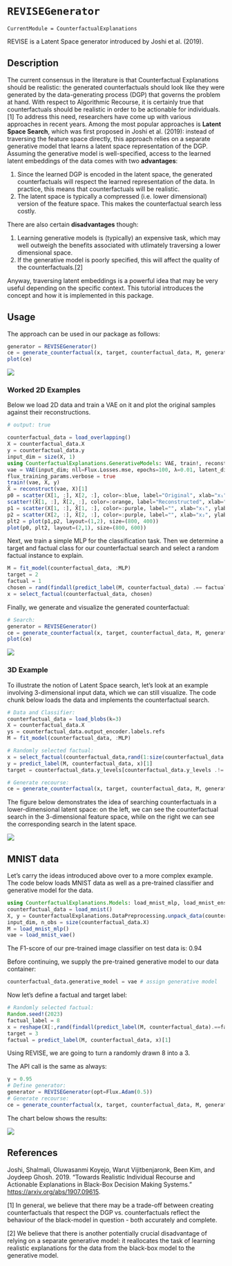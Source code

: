 

# `REVISEGenerator`

``` @meta
CurrentModule = CounterfactualExplanations 
```

REVISE is a Latent Space generator introduced by Joshi et al. (2019).

## Description

The current consensus in the literature is that Counterfactual Explanations should be realistic: the generated counterfactuals should look like they were generated by the data-generating process (DGP) that governs the problem at hand. With respect to Algorithmic Recourse, it is certainly true that counterfactuals should be realistic in order to be actionable for individuals.\[1\] To address this need, researchers have come up with various approaches in recent years. Among the most popular approaches is **Latent Space Search**, which was first proposed in Joshi et al. (2019): instead of traversing the feature space directly, this approach relies on a separate generative model that learns a latent space representation of the DGP. Assuming the generative model is well-specified, access to the learned latent embeddings of the data comes with two **advantages**:

1.  Since the learned DGP is encoded in the latent space, the generated counterfactuals will respect the learned representation of the data. In practice, this means that counterfactuals will be realistic.
2.  The latent space is typically a compressed (i.e. lower dimensional) version of the feature space. This makes the counterfactual search less costly.

There are also certain **disadvantages** though:

1.  Learning generative models is (typically) an expensive task, which may well outweigh the benefits associated with utlimately traversing a lower dimensional space.
2.  If the generative model is poorly specified, this will affect the quality of the counterfactuals.\[2\]

Anyway, traversing latent embeddings is a powerful idea that may be very useful depending on the specific context. This tutorial introduces the concept and how it is implemented in this package.

## Usage

The approach can be used in our package as follows:

``` julia
generator = REVISEGenerator()
ce = generate_counterfactual(x, target, counterfactual_data, M, generator)
plot(ce)
```

![](revise_files/figure-commonmark/cell-3-output-1.svg)

### Worked 2D Examples

Below we load 2D data and train a VAE on it and plot the original samples against their reconstructions.

``` julia
# output: true

counterfactual_data = load_overlapping()
X = counterfactual_data.X
y = counterfactual_data.y
input_dim = size(X, 1)
using CounterfactualExplanations.GenerativeModels: VAE, train!, reconstruct
vae = VAE(input_dim; nll=Flux.Losses.mse, epochs=100, λ=0.01, latent_dim=2, hidden_dim=32)
flux_training_params.verbose = true
train!(vae, X, y)
X̂ = reconstruct(vae, X)[1]
p0 = scatter(X[1, :], X[2, :], color=:blue, label="Original", xlab="x₁", ylab="x₂")
scatter!(X̂[1, :], X̂[2, :], color=:orange, label="Reconstructed", xlab="x₁", ylab="x₂")
p1 = scatter(X[1, :], X̂[1, :], color=:purple, label="", xlab="x₁", ylab="x̂₁")
p2 = scatter(X[2, :], X̂[2, :], color=:purple, label="", xlab="x₂", ylab="x̂₂")
plt2 = plot(p1,p2, layout=(1,2), size=(800, 400))
plot(p0, plt2, layout=(2,1), size=(800, 600))
```

Next, we train a simple MLP for the classification task. Then we determine a target and factual class for our counterfactual search and select a random factual instance to explain.

``` julia
M = fit_model(counterfactual_data, :MLP)
target = 2
factual = 1
chosen = rand(findall(predict_label(M, counterfactual_data) .== factual))
x = select_factual(counterfactual_data, chosen)
```

Finally, we generate and visualize the generated counterfactual:

``` julia
# Search:
generator = REVISEGenerator()
ce = generate_counterfactual(x, target, counterfactual_data, M, generator)
plot(ce)
```

![](revise_files/figure-commonmark/cell-6-output-1.svg)

### 3D Example

To illustrate the notion of Latent Space search, let’s look at an example involving 3-dimensional input data, which we can still visualize. The code chunk below loads the data and implements the counterfactual search.

``` julia
# Data and Classifier:
counterfactual_data = load_blobs(k=3)
X = counterfactual_data.X
ys = counterfactual_data.output_encoder.labels.refs
M = fit_model(counterfactual_data, :MLP)

# Randomly selected factual:
x = select_factual(counterfactual_data,rand(1:size(counterfactual_data.X,2)))
y = predict_label(M, counterfactual_data, x)[1]
target = counterfactual_data.y_levels[counterfactual_data.y_levels .!= y][1]

# Generate recourse:
ce = generate_counterfactual(x, target, counterfactual_data, M, generator)
```

The figure below demonstrates the idea of searching counterfactuals in a lower-dimensional latent space: on the left, we can see the counterfactual search in the 3-dimensional feature space, while on the right we can see the corresponding search in the latent space.

![](revise_files/figure-commonmark/cell-8-output-1.svg)

## MNIST data

Let’s carry the ideas introduced above over to a more complex example. The code below loads MNIST data as well as a pre-trained classifier and generative model for the data.

``` julia
using CounterfactualExplanations.Models: load_mnist_mlp, load_mnist_ensemble, load_mnist_vae
counterfactual_data = load_mnist()
X, y = CounterfactualExplanations.DataPreprocessing.unpack_data(counterfactual_data)
input_dim, n_obs = size(counterfactual_data.X)
M = load_mnist_mlp()
vae = load_mnist_vae()
```

The F1-score of our pre-trained image classifier on test data is: 0.94

Before continuing, we supply the pre-trained generative model to our data container:

``` julia
counterfactual_data.generative_model = vae # assign generative model
```

Now let’s define a factual and target label:

``` julia
# Randomly selected factual:
Random.seed!(2023)
factual_label = 8
x = reshape(X[:,rand(findall(predict_label(M, counterfactual_data).==factual_label))],input_dim,1)
target = 3
factual = predict_label(M, counterfactual_data, x)[1]
```

Using REVISE, we are going to turn a randomly drawn 8 into a 3.

The API call is the same as always:

``` julia
γ = 0.95
# Define generator:
generator = REVISEGenerator(opt=Flux.Adam(0.5))
# Generate recourse:
ce = generate_counterfactual(x, target, counterfactual_data, M, generator; decision_threshold=γ)
```

The chart below shows the results:

![](revise_files/figure-commonmark/cell-15-output-1.svg)

## References

Joshi, Shalmali, Oluwasanmi Koyejo, Warut Vijitbenjaronk, Been Kim, and Joydeep Ghosh. 2019. “Towards Realistic Individual Recourse and Actionable Explanations in Black-Box Decision Making Systems.” <https://arxiv.org/abs/1907.09615>.

\[1\] In general, we believe that there may be a trade-off between creating counterfactuals that respect the DGP vs. counterfactuals reflect the behaviour of the black-model in question - both accurately and complete.

\[2\] We believe that there is another potentially crucial disadvantage of relying on a separate generative model: it reallocates the task of learning realistic explanations for the data from the black-box model to the generative model.
